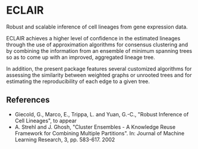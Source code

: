 # ECLAIR
Robust and scalable inference of cell lineages from gene expression data.

ECLAIR achieves a higher level of confidence in the estimated lineages through the use of approximation algorithms for consensus clustering and by combining the information from an ensemble of minimum spanning trees so as to come up with an improved, aggregated lineage tree. 

In addition, the present package features several customized algorithms for assessing the similarity between weighted graphs or unrooted trees and for estimating the reproducibility of each edge to a given tree.

References
----------
* Giecold, G., Marco, E., Trippa, L. and Yuan, G.-C.,
"Robust Inference of Cell Lineages", to appear
* A. Strehl and J. Ghosh, "Cluster Ensembles - A Knowledge Reuse Framework
for Combining Multiple Partitions".
In: Journal of Machine Learning Research, 3, pp. 583-617. 2002
